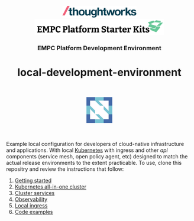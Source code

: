 
<div align="center">
	<p>
		<img alt="Thoughtworks Logo" src="https://raw.githubusercontent.com/ThoughtWorks-DPS/static/master/thoughtworks_flamingo_wave.png?sanitize=true" width=200 />
    <br />
		<img alt="DPS Title" src="https://raw.githubusercontent.com/ThoughtWorks-DPS/static/master/EMPCPlatformStarterKitsImage.png?sanitize=true" width=350/>
	</p>
  <h3>EMPC Platform Development Environment</h3>
  <h1>local-development-environment</h1>
</div>
<br />
<div align="center">
	<p>
		<img alt="CNCF Logo" src="https://raw.githubusercontent.com/ThoughtWorks-DPS/static/master/cncf.png?sanitize=true" width="70" />
	</p>
</div>
<br />


Example local configuration for developers of cloud-native infrastructure and applications. With local [Kubernetes](https://kubernetes.io) with ingress and other _api_ components (service mesh, open policy agent, etc) designed to match the actual release environments to the extent practicable. To use, clone this repositry and review the instructions that follow:  

1. [Getting started](doc/getting_started.md)  
2. [Kubernetes all-in-one cluster](doc/kubernetes.md)  
3. [Cluster services](doc/services.md)  
4. [Observability](doc/observability.md)  
5. [Local ingress](doc/ingress.md)  
6. [Code examples](doc/examples.md)  

